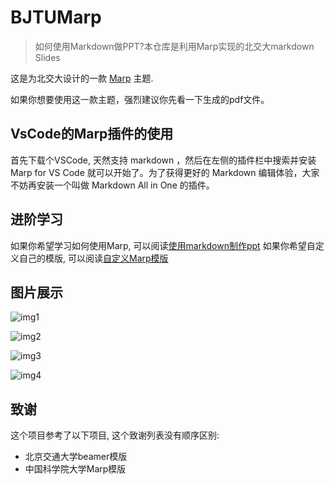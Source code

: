 # BJTUMarp

> 如何使用Markdown做PPT?本仓库是利用Marp实现的北交大markdown Slides

这是为北交大设计的一款 [Marp](https://github.com/marp-team/marp) 主题.

如果你想要使用这一款主题，强烈建议你先看一下生成的pdf文件。

## VsCode的Marp插件的使用
首先下载个VSCode, 天然支持 markdown ，然后在左侧的插件栏中搜索并安装 Marp for VS Code 就可以开始了。为了获得更好的 Markdown 编辑体验，大家不妨再安装一个叫做 Markdown All in One 的插件。

## 进阶学习
如果你希望学习如何使用Marp, 可以阅读[使用markdown制作ppt](https://zhuanlan.zhihu.com/p/149521766)
如果你希望自定义自己的模版, 可以阅读[自定义Marp模版](https://zhuanlan.zhihu.com/p/449668027)

## 图片展示

![img1](doc/SimpleBlue/content.jpg)

![img2](doc/Scenery/cover.jpg)

![img3](doc/Scenery/end.jpg)

![img4](doc/Scenery/view.jpg)

## 致谢

这个项目参考了以下项目, 这个致谢列表没有顺序区别:

* 北京交通大学beamer模版
* 中国科学院大学Marp模版
